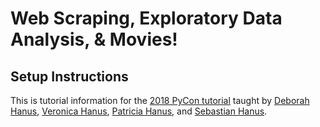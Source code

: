 # Web Scraping, Exploratory Data Analysis, & Movies! 

## Setup Instructions 

This is tutorial information for the [2018 PyCon tutorial](https://us.pycon.org/2018/schedule/presentation/48/) taught by [Deborah Hanus](https://twitter.com/deborahhanus), [Veronica Hanus](https://twitter.com/veronica_hanus), [Patricia Hanus](https://twitter.com/pxhanus), and [Sebastian Hanus](https://twitter.com/o0_shanus_0o).
